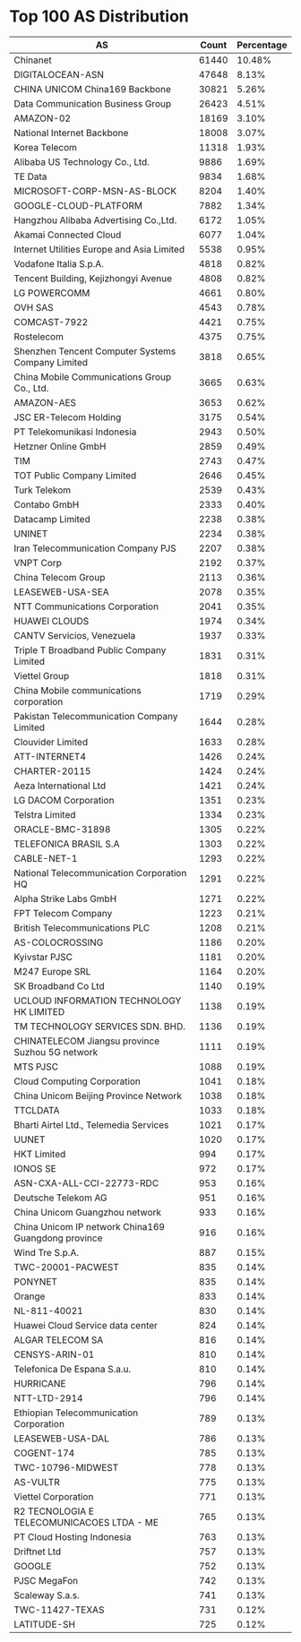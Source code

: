 # Top 100 AS Distribution
| AS | Count | Percentage |
|----|----|----|
| Chinanet | 61440 | 10.48% |
| DIGITALOCEAN-ASN | 47648 | 8.13% |
| CHINA UNICOM China169 Backbone | 30821 | 5.26% |
| Data Communication Business Group | 26423 | 4.51% |
| AMAZON-02 | 18169 | 3.10% |
| National Internet Backbone | 18008 | 3.07% |
| Korea Telecom | 11318 | 1.93% |
| Alibaba US Technology Co., Ltd. | 9886 | 1.69% |
| TE Data | 9834 | 1.68% |
| MICROSOFT-CORP-MSN-AS-BLOCK | 8204 | 1.40% |
| GOOGLE-CLOUD-PLATFORM | 7882 | 1.34% |
| Hangzhou Alibaba Advertising Co.,Ltd. | 6172 | 1.05% |
| Akamai Connected Cloud | 6077 | 1.04% |
| Internet Utilities Europe and Asia Limited | 5538 | 0.95% |
| Vodafone Italia S.p.A. | 4818 | 0.82% |
| Tencent Building, Kejizhongyi Avenue | 4808 | 0.82% |
| LG POWERCOMM | 4661 | 0.80% |
| OVH SAS | 4543 | 0.78% |
| COMCAST-7922 | 4421 | 0.75% |
| Rostelecom | 4375 | 0.75% |
| Shenzhen Tencent Computer Systems Company Limited | 3818 | 0.65% |
| China Mobile Communications Group Co., Ltd. | 3665 | 0.63% |
| AMAZON-AES | 3653 | 0.62% |
| JSC ER-Telecom Holding | 3175 | 0.54% |
| PT Telekomunikasi Indonesia | 2943 | 0.50% |
| Hetzner Online GmbH | 2859 | 0.49% |
| TIM | 2743 | 0.47% |
| TOT Public Company Limited | 2646 | 0.45% |
| Turk Telekom | 2539 | 0.43% |
| Contabo GmbH | 2333 | 0.40% |
| Datacamp Limited | 2238 | 0.38% |
| UNINET | 2234 | 0.38% |
| Iran Telecommunication Company PJS | 2207 | 0.38% |
| VNPT Corp | 2192 | 0.37% |
| China Telecom Group | 2113 | 0.36% |
| LEASEWEB-USA-SEA | 2078 | 0.35% |
| NTT Communications Corporation | 2041 | 0.35% |
| HUAWEI CLOUDS | 1974 | 0.34% |
| CANTV Servicios, Venezuela | 1937 | 0.33% |
| Triple T Broadband Public Company Limited | 1831 | 0.31% |
| Viettel Group | 1818 | 0.31% |
| China Mobile communications corporation | 1719 | 0.29% |
| Pakistan Telecommunication Company Limited | 1644 | 0.28% |
| Clouvider Limited | 1633 | 0.28% |
| ATT-INTERNET4 | 1426 | 0.24% |
| CHARTER-20115 | 1424 | 0.24% |
| Aeza International Ltd | 1421 | 0.24% |
| LG DACOM Corporation | 1351 | 0.23% |
| Telstra Limited | 1334 | 0.23% |
| ORACLE-BMC-31898 | 1305 | 0.22% |
| TELEFONICA BRASIL S.A | 1303 | 0.22% |
| CABLE-NET-1 | 1293 | 0.22% |
| National Telecommunication Corporation HQ | 1291 | 0.22% |
| Alpha Strike Labs GmbH | 1271 | 0.22% |
| FPT Telecom Company | 1223 | 0.21% |
| British Telecommunications PLC | 1208 | 0.21% |
| AS-COLOCROSSING | 1186 | 0.20% |
| Kyivstar PJSC | 1181 | 0.20% |
| M247 Europe SRL | 1164 | 0.20% |
| SK Broadband Co Ltd | 1140 | 0.19% |
| UCLOUD INFORMATION TECHNOLOGY HK LIMITED | 1138 | 0.19% |
| TM TECHNOLOGY SERVICES SDN. BHD. | 1136 | 0.19% |
| CHINATELECOM Jiangsu province Suzhou 5G network | 1111 | 0.19% |
| MTS PJSC | 1088 | 0.19% |
| Cloud Computing Corporation | 1041 | 0.18% |
| China Unicom Beijing Province Network | 1038 | 0.18% |
| TTCLDATA | 1033 | 0.18% |
| Bharti Airtel Ltd., Telemedia Services | 1021 | 0.17% |
| UUNET | 1020 | 0.17% |
| HKT Limited | 994 | 0.17% |
| IONOS SE | 972 | 0.17% |
| ASN-CXA-ALL-CCI-22773-RDC | 953 | 0.16% |
| Deutsche Telekom AG | 951 | 0.16% |
| China Unicom Guangzhou network | 933 | 0.16% |
| China Unicom IP network China169 Guangdong province | 916 | 0.16% |
| Wind Tre S.p.A. | 887 | 0.15% |
| TWC-20001-PACWEST | 835 | 0.14% |
| PONYNET | 835 | 0.14% |
| Orange | 833 | 0.14% |
| NL-811-40021 | 830 | 0.14% |
| Huawei Cloud Service data center | 824 | 0.14% |
| ALGAR TELECOM SA | 816 | 0.14% |
| CENSYS-ARIN-01 | 810 | 0.14% |
| Telefonica De Espana S.a.u. | 810 | 0.14% |
| HURRICANE | 796 | 0.14% |
| NTT-LTD-2914 | 796 | 0.14% |
| Ethiopian Telecommunication Corporation | 789 | 0.13% |
| LEASEWEB-USA-DAL | 786 | 0.13% |
| COGENT-174 | 785 | 0.13% |
| TWC-10796-MIDWEST | 778 | 0.13% |
| AS-VULTR | 775 | 0.13% |
| Viettel Corporation | 771 | 0.13% |
| R2 TECNOLOGIA E TELECOMUNICACOES LTDA - ME | 765 | 0.13% |
| PT Cloud Hosting Indonesia | 763 | 0.13% |
| Driftnet Ltd | 757 | 0.13% |
| GOOGLE | 752 | 0.13% |
| PJSC MegaFon | 742 | 0.13% |
| Scaleway S.a.s. | 741 | 0.13% |
| TWC-11427-TEXAS | 731 | 0.12% |
| LATITUDE-SH | 725 | 0.12% |
